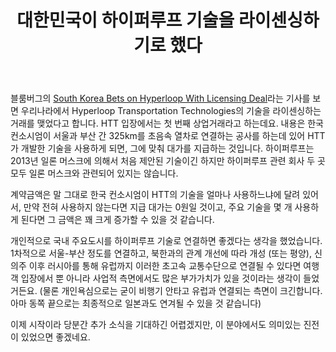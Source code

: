 ﻿---
title: 대한민국이 하이퍼루프 기술을 라이센싱하기로 했다
categories:
  - news
tags:
  - hyperloop
  - 교통
  - 하이퍼루프
pubDate: 2017-07-01
description: 기본 설명을 입력하세요
---

블룸버그의 [South Korea Bets on Hyperloop With Licensing Deal](https://www.bloomberg.com/news/articles/2017-06-20/south-korea-bets-on-seoul-busan-hyperloop-with-licensing-deal?cmpid=socialflow-twitter-business&utm_content=business&utm_campaign=socialflow-organic&utm_source=twitter&utm_medium=social "South Korea Bets on Hyperloop With Licensing Deal - Bloomberg")라는 기사를 보면 우리나라에서 Hyperloop Transportation Technologies의 기술을 라이센싱하는 거래를 맺었다고 합니다. HTT 입장에서는 첫 번째 상업거래라고 하는데요. 내용은 한국 컨소시엄이 서울과 부산 간 325km를 초음속 열차로 연결하는 공사를 하는데 있어 HTT가 개발한 기술을 사용하게 되면, 그에 맞춰 대가를 지급하는 것입니다. 하이퍼루프는 2013년 일론 머스크에 의해서 처음 제안된 기술이긴 하지만 하이퍼루프 관련 회사 두 곳 모두 일론 머스크와 관련되어 있지는 않습니다.

계약금액은 말 그대로 한국 컨소시엄이 HTT의 기술을 얼마나 사용하느냐에 달려 있어서, 만약 전혀 사용하지 않는다면 지급 대가는 0원일 것이고, 주요 기술을 몇 개 사용하게 된다면 그 금액은 꽤 크게 증가할 수 있을 것 같습니다.

개인적으로 국내 주요도시를 하이퍼루프 기술로 연결하면 좋겠다는 생각을 했었습니다. 1차적으로 서울-부산 정도를 연결하고, 북한과의 관계 개선에 따라 개성 (또는 평양), 신의주 이후 러시아를 통해 유럽까지 이러한 초고속 교통수단으로 연결될 수 있다면 여행객 입장에서 뿐 아니라 사업적 측면에서도 많은 부가가치가 있을 것이라는 생각이 들었거든요. (물론 개인욕심으로는 굳이 비행기 안타고 유럽과 연결되는 측면이 크긴합니다. 아마 동쪽 끝으로는 최종적으로 일본과도 연겨될 수 있을 것 같습니다)

이제 시작이라 당분간 추가 소식을 기대하긴 어렵겠지만, 이 분야에서도 의미있는 진전이 있었으면 좋겠네요.


